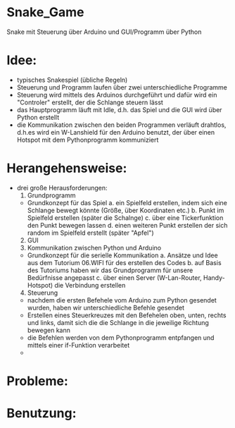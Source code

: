 # Snake_Game
Snake mit Steuerung über Arduino und GUI/Programm über Python
# Idee:
- typisches Snakespiel (übliche Regeln)
- Steuerung und Programm laufen über zwei unterschiedliche Programme
- Steuerung wird mittels des Arduinos durchgeführt und dafür wird ein "Controler" erstellt, der die Schlange steuern lässt
- das Hauptprogramm läuft mit Idle, d.h. das Spiel und die GUI wird über Python erstellt
- die Kommunikation zwischen den beiden Programmen verläuft drahtlos, d.h.es wird ein W-Lanshield für den Arduino benutzt, der über einen Hotspot mit dem Pythonprogramm kommuniziert

# Herangehensweise:
- drei große Herausforderungen:
  1. Grundprogramm
    - Grundkonzept für das Spiel
      a. ein Spielfeld erstellen, indem sich eine Schlange bewegt könnte (Größe, über Koordinaten etc.)
      b. Punkt im Spielfeld erstellen (später die Schalnge)
      c. über eine Tickerfunktion den Punkt bewegen lassen
      d. einen weiteren Punkt erstellen der sich random im Spielfeld erstellt (später "Apfel") 
  2. GUI
  3. Kommunikation zwischen Python und Arduino
    - Grundkonzept für die serielle Kommunikation
      a. Ansätze und Idee aus dem Tutorium 06.WIFI für des erstellen des Codes
      b. auf Basis des Tutoriums haben wir das Grundprogramm für unsere Bedürfnisse angepasst
      c. über einen Server (W-Lan-Router, Handy-Hotspot) die Verbindung erstellen 
   4. Steuerung
    - nachdem die ersten Befehele vom Arduino zum Python gesendet wurden, haben wir unterschiedliche Befehle gesendet
    - Erstellen eines Steuerkreuzes mit den Befehelen oben, unten, rechts und links, damit sich die die Schlange in die jeweilige Richtung bewegen kann
    - die Befehlen werden von dem Pythonprogramm entpfangen und mittels einer if-Funktion verarbeitet
    - 
# Probleme:
# Benutzung:

